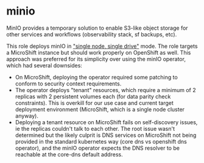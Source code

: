 # minio

MinIO provides a temporary solution to enable S3-like object storage for other services and workflows
(observability stack, sf backups, etc).

This role deploys minIO in ["single node, single drive"](https://min.io/docs/minio/linux/operations/install-deploy-manage/deploy-minio-single-node-single-drive.html) mode. The role targets a MicroShift instance
but should work properly on OpenShift as well.
This approach was preferred for its simplicity over using the minIO operator, which had several downsides:

* On MicroShift, deploying the operator required some patching to conform to security context requirements.
* The operator deploys "tenant" resources, which require a minimum of 2 replicas with 2 persistent volumes each
  (for data parity check constraints). This is overkill for our use case and current target deployment environment
  (MicroShift, which is a single node cluster anyway).
* Deploying a tenant resource on MicroShift fails on self-discovery issues, ie the replicas couldn't talk to each other.
  The root issue wasn't determined but the likely culprit is DNS services on MicroShift not being provided in the
  standard kubernetes way (core dns vs openshift dns operator), and the minIO operator expects the DNS resolver to
  be reachable at the core-dns default address.